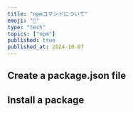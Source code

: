 ```yaml
---
title: "npmコマンドについて"
emoji: "🚀"
type: "tech"
topics: ["npm"]
published: true
published_at: 2024-10-07
---
```


## Create a package.json file

## Install a package
